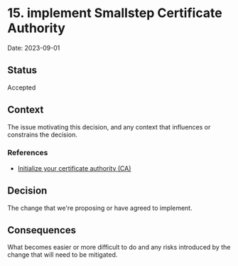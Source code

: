 # 15. implement Smallstep Certificate Authority

Date: 2023-09-01

## Status

Accepted

## Context

The issue motivating this decision, and any context that influences or constrains the decision.

### References

- [Initialize your certificate authority (CA)](https://smallstep.com/docs/step-ca/getting-started/#initialize-your-certificate-authority-ca)

## Decision

The change that we're proposing or have agreed to implement.

## Consequences

What becomes easier or more difficult to do and any risks introduced by the change that will need to be mitigated.
